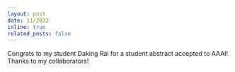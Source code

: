 ```yaml
---
layout: post
date: 11/2022
inline: true
related_posts: false
---
```

Congrats to my student Daking Rai for a student abstract accepted to AAAI! Thanks to my collaborators!
